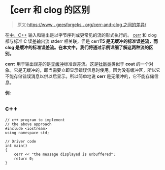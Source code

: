 # 【cerr 和 clog 的区别

> 原文:[https://www . geesforgeks . org/cerr-and-clog 之间的差异/](https://www.geeksforgeeks.org/difference-between-cerr-and-clog/)

在[中，C++](https://www.geeksforgeeks.org/c-plus-plus/) 输入和输出是以字节序列或更常见的流的形式执行的。 [cerr](https://www.geeksforgeeks.org/cerr-standard-error-stream-object-in-cpp/) 和 clog 都与标准 C 误差输出流 stderr 相关联，但是 cerr**T5 是无缓冲的标准误差流，而 clog 是缓冲的标准误差流。在本文中，我们将通过示例详细了解这两种流的区别。**

**cerr:** 用于输出误差的是[无缓冲](https://www.geeksforgeeks.org/difference-between-buffered-and-unbuffered-memory/)标准误差流。这是[牡蛎类](https://www.geeksforgeeks.org/c-stream-classes-structure/)类似于 **cout** 的一个对象。它是无缓冲的，即当需要立即显示错误信息时使用。因为没有缓冲区，所以它不能存储错误消息以供以后显示。所以简单地说 **cerr** 是无缓冲的，它不能存储信息。

**例:**

## c++

```
// c++ program to implement
// the above approach
#include <iostream>
using namespace std;

// Driver code
int main()
{
    cerr << "the message displayed is unbuffered";
    return 0;
}
```